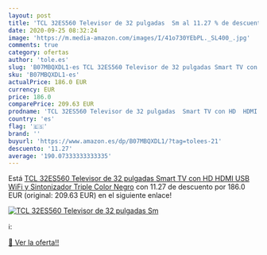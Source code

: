 ```yaml
---
layout: post
title: 'TCL 32ES560 Televisor de 32 pulgadas  Sm al 11.27 % de descuento'
date: 2020-09-25 08:32:24
image: 'https://m.media-amazon.com/images/I/41o730YEbPL._SL400_.jpg'
comments: true
category: ofertas
author: 'tole.es'
slug: 'B07MBQXDL1-es TCL 32ES560 Televisor de 32 pulgadas Smart TV con HD HDMI...'
sku: 'B07MBQXDL1-es'
actualPrice: 186.0 EUR
currency: EUR
price: 186.0
comparePrice: 209.63 EUR
prodname: 'TCL 32ES560 Televisor de 32 pulgadas  Smart TV con HD  HDMI  USB  WiFi y Sintonizador Triple  Color Negro'
country: 'es'
flag: '🇪🇸'
brand: ''
buyurl: 'https://www.amazon.es/dp/B07MBQXDL1/?tag=tolees-21'
descuento: '11.27'
average: '190.07333333333335'
---
```


Está [TCL 32ES560 Televisor de 32 pulgadas  Smart TV con HD  HDMI  USB  WiFi y Sintonizador Triple  Color Negro](https://www.amazon.es/dp/B07MBQXDL1/?tag=tolees-21) con 11.27 de descuento por 186.0 EUR (original: 209.63 EUR) en el siguiente enlace!

[![TCL 32ES560 Televisor de 32 pulgadas  Sm](https://m.media-amazon.com/images/I/41o730YEbPL._SL400_.jpg)](https://www.amazon.es/dp/B07MBQXDL1/?tag=tolees-21)

ℹ️:


[🛒 Ver la oferta!!](https://www.amazon.es/dp/B07MBQXDL1/?tag=tolees-21)
